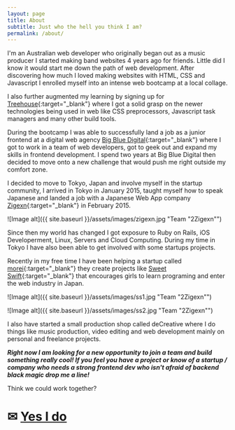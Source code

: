 ```yaml
---
layout: page
title: About
subtitle: Just who the hell you think I am?
permalink: /about/
---
```


I'm an Australian web developer who originally began out as a music producer I started making band websites 4 years ago for friends. Little did I know it would start me down the path of web development. After discovering how much I loved making websites with HTML, CSS and Javascript I enrolled myself into an intense web bootcamp at a local collage.


I also further augmented my learning by signing up for [Treehouse](http://teamtreehouse.com){:target="_blank"} where I got a solid grasp on the newer technologies being used in web like CSS preprocessors, Javascript task managers and many other build tools.


During the bootcamp I was able to successfully land a job as a junior frontend at a digital web agency [Big Blue Digital](http://bigblue.digital){:target="_blank"} where I got to work in a team of web developers, got to geek out and expand my skills in frontend development. I spend two years at Big Blue Digital then decided to move onto a new challenge that would push me right outside my comfort zone.


I decided to move to Tokyo, Japan and involve myself in the startup community, I arrived in Tokyo in January 2015, taught myself how to speak Japanese and landed a job with a Japanese Web App company [Zigexn](http://zigexn.co.jp/){:target="_blank"} in February 2015.

![Image alt]({{ site.baseurl }}/assets/images/zigexn.jpg "Team "2Zigexn"")

Since then my world has changed I got exposure to Ruby on Rails, iOS Developerment, Linux, Servers and Cloud Computing. During my time in Tokyo I have also been able to get involved with some startups projects.

Recently in my free time I have been helping a startup called [morei](http://morei.co/){:target="_blank"} they create projects like [Sweet Swift](http://sweetswift.me/){:target="_blank"} that encourages girls to learn programing and enter the web industry in Japan.  

![Image alt]({{ site.baseurl }}/assets/images/ss1.jpg "Team "2Zigexn"")

![Image alt]({{ site.baseurl }}/assets/images/ss2.jpg "Team "2Zigexn"")

I also have started a small production shop called deCreative where I do things like music production, video editing and web development mainly on personal and freelance projects.

***Right now I am looking for a new opportunity to join a team and build something really cool! If you feel you have a project or know of a startup / company who needs a strong frontend dev who isn't afraid of backend black magic drop me a line!***

Think we could work together?

# ✉ [Yes I do](mailto:hello@danieleddytokyo.com)
